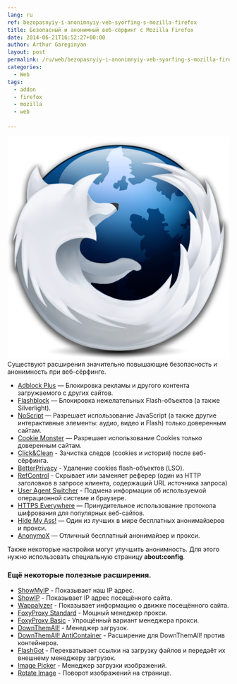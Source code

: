 ```yaml
---
lang: ru
ref: bezopasnyiy-i-anonimnyiy-veb-syorfing-s-mozilla-firefox
title: Безопасный и анонимный веб-сёрфинг с Mozilla Firefox
date: 2014-06-21T16:52:27+00:00
author: Arthur Gareginyan
layout: post
permalink: /ru/web/bezopasnyiy-i-anonimnyiy-veb-syorfing-s-mozilla-firefox.html
categories:
  - Web
tags:
  - addon
  - firefox
  - mozilla
  - web

---
```


![thumb](/images/thumbnail/firefox.png)
Существуют расширения значительно повышающие безопасность и анонимность при веб-сёрфинге.
 

* <a href="https://addons.mozilla.org/ru/firefox/addon/adblock-plus/" target="_blank">Adblock Plus</a> — Блокировка рекламы и другого контента загружаемого с других сайтов.
* <a href="https://addons.mozilla.org/ru/firefox/addon/flashblock/" target="_blank">Flashblock</a> — Блокировка нежелательных Flash-объектов (а также Silverlight).
* <a href="https://addons.mozilla.org/ru/firefox/addon/noscript/" target="_blank">NoScript</a> — Разрешает использование JavaScript (а также другие интерактивные элементы: аудио, видео и Flash) только доверенным сайтам.
* <a href="https://addons.mozilla.org/ru/firefox/addon/cookie-monster/" target="_blank">Cookie Monster</a> — Разрешает использование Cookies только доверенным сайтам.
* <a href="https://addons.mozilla.org/ru/firefox/addon/clickclean/" target="_blank">Click&Clean</a> - Зачистка следов (cookies и история) после веб-сёрфинга.
* <a href="https://addons.mozilla.org/ru/firefox/addon/betterprivacy/" target="_blank">BetterPrivacy</a> - Удаление cookies flash-объектов (LSO).
* <a href="https://addons.mozilla.org/ru/firefox/addon/refcontrol/" target="_blank">RefControl</a> - Скрывает или заменяет реферер (один из HTTP заголовков в запросе клиента, содержащий URL источника запроса)
* <a href="https://addons.mozilla.org/ru/firefox/addon/user-agent-switcher/" target="_blank">User Agent Switcher</a> - Подмена информации об используемой операционной системе и браузере.
* <a href="https://www.eff.org/https-everywhere" target="_blank">HTTPS Everywhere</a> — Принудительное использование протокола шифрования для популярных веб-сайтов.
* <a href="https://addons.mozilla.org/en-us/firefox/addon/hide-my-ass-proxy-extension/" target="_blank">Hide My Ass!</a> — Один из лучших в мире бесплатных анонимайзеров и прокси.
* <a href="https://addons.mozilla.org/en-US/firefox/addon/anonymox/" target="_blank">AnonymoX</a> — Отличный бесплатный анонимайзер и прокси.

Также некоторые настройки могут улучшить анонимность. Для этого нужно использовать специальную страницу **about:config**.


### Ещё некоторые полезные расширения.

* <a href="https://addons.mozilla.org/ru/firefox/addon/show-myip/" target="_blank">ShowMyIP</a> - Показывает наш IP адрес.
* <a href="https://addons.mozilla.org/ru/firefox/addon/showip/" target="_blank">ShowIP</a> - Показывает IP адрес посещённого сайта.
* <a href="https://addons.mozilla.org/ru/firefox/addon/wappalyzer/" target="_blank">Wappalyzer</a> - Показывает информацию о движке посещённого сайта.
* <a href="https://addons.mozilla.org/ru/firefox/addon/foxyproxy-standard/" target="_blank">FoxyProxy Standard</a> - Мощный менеджер прокси.
* <a href="https://addons.mozilla.org/ru/firefox/addon/foxyproxy-basic/" target="_blank">FoxyProxy Basic</a> - Упрощённый вариант менеджера прокси.
* <a href="https://addons.mozilla.org/ru/firefox/addon/downthemall/" target="_blank">DownThemAll!</a> - Менеджер загрузок.
* <a href="https://addons.mozilla.org/ru/firefox/addon/downthemall-anticontainer/" target="_blank">DownThemAll! AntiContainer</a> - Расширение для DownThemAll! против контейнеров.
* <a href="https://addons.mozilla.org/ru/firefox/addon/flashgot/" target="_blank">FlashGot</a> - Перехватывает ссылки на загрузку файлов и передаёт их внешнему менеджеру загрузок.
* <a href="https://addons.mozilla.org/ru/firefox/addon/image-picker/" target="_blank">Image Picker</a> - Менеджер загрузки изображений.
* <a href="https://addons.mozilla.org/ru/firefox/addon/rotate-image/" target="_blank">Rotate Image</a> - Поворот изображений на странице.
